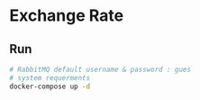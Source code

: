 # Exchange Rate

## Run

```Bash
# RabbitMQ default username & password : gues
# system requerments
docker-compose up -d
```